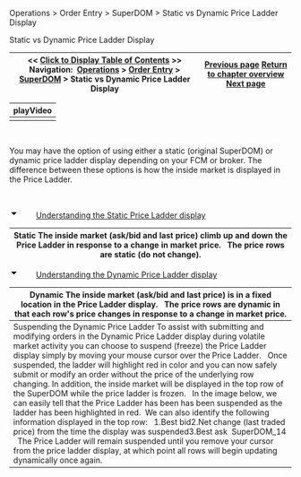 ﻿


Operations \> Order Entry \> SuperDOM \> Static vs Dynamic Price Ladder Display






















Static vs Dynamic Price Ladder Display







| \<\< [Click to Display Table of Contents](static_vs_dynamic_price_ladder.md) \>\> **Navigation:**     [Operations](operations-1.md) \> [Order Entry](order_entry-1.md) \> [SuperDOM](superdom-1.md) \> Static vs Dynamic Price Ladder Display | [Previous page](price_ladder_display-1.md) [Return to chapter overview](superdom-1.md) [Next page](order_display-1.md) |
| --- | --- |
















| playVideo |
| --- |
|  |



 


You may have the option of using either a static (original SuperDOM) or dynamic price ladder display depending on your FCM or broker. The difference between these options is how the inside market is displayed in the Price Ladder.


 


![tog_minus](tog_minus-1.gif)        [Understanding the Static Price Ladder display](javascript:HMToggle('toggle','UnderstandingTheStaticPriceLadderDisplay','UnderstandingTheStaticPriceLadderDisplay_ICON'))




| Static The inside market (ask/bid and last price) climb up and down the Price Ladder in response to a change in market price.   The price rows are static (do not change). |
| --- |



![tog_minus](tog_minus-1.gif)        [Understanding the Dynamic Price Ladder display](javascript:HMToggle('toggle','UnderstandingTheDynamicPriceLadderDisplay','UnderstandingTheDynamicPriceLadderDisplay_ICON'))




| Dynamic The inside market (ask/bid and last price) is in a fixed location in the Price Ladder display.   The price rows are dynamic in that each row's price changes in response to a change in market price. |
| --- |
| Suspending the Dynamic Price Ladder To assist with submitting and modifying orders in the Dynamic Price Ladder display during volatile market activity you can choose to suspend (freeze) the Price Ladder display simply by moving your mouse cursor over the Price Ladder.   Once suspended, the ladder will highlight red in color and you can now safely submit or modify an order without the price of the underlying row changing. In addition, the inside market will be displayed in the top row of the SuperDOM while the price ladder is frozen.   In the image below, we can easily tell that the Price Ladder has been has been suspended as the ladder has been highlighted in red.  We can also identify the following information displayed in the top row:   1\.Best bid2\.Net change (last traded price) from the time the display was suspended3\.Best ask  SuperDOM_14   The Price Ladder will remain suspended until you remove your cursor from the price ladder display, at which point all rows will begin updating dynamically once again. |










